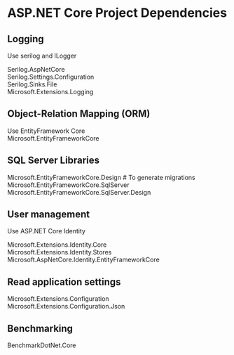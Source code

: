 # ASP.NET Core Project Dependencies

## Logging

Use serilog and ILogger

Serilog.AspNetCore  
Serilog.Settings.Configuration  
Serilog.Sinks.File  
Microsoft.Extensions.Logging

## Object-Relation Mapping (ORM)

Use EntityFramework Core  
Microsoft.EntityFrameworkCore

## SQL Server Libraries

Microsoft.EntityFrameworkCore.Design # To generate migrations  
Microsoft.EntityFrameworkCore.SqlServer  
Microsoft.EntityFrameworkCore.SqlServer.Design

## User management

Use ASP.NET Core Identity

Microsoft.Extensions.Identity.Core  
Microsoft.Extensions.Identity.Stores  
Microsoft.AspNetCore.Identity.EntityFrameworkCore

## Read application settings

Microsoft.Extensions.Configuration  
Microsoft.Extensions.Configuration.Json

## Benchmarking
BenchmarkDotNet.Core
